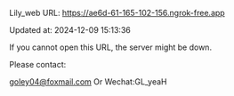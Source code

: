 Lily_web URL: https://ae6d-61-165-102-156.ngrok-free.app

Updated at: 2024-12-09 15:13:36

If you cannot open this URL, the server might be down.

Please contact: 

goley04@foxmail.com Or Wechat:GL_yeaH